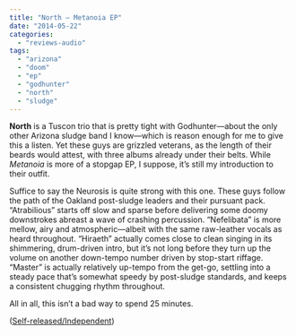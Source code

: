 ```yaml
---
title: "North – Metanoia EP"
date: "2014-05-22"
categories: 
  - "reviews-audio"
tags: 
  - "arizona"
  - "doom"
  - "ep"
  - "godhunter"
  - "north"
  - "sludge"
---
```


**North** is a Tuscon trio that is pretty tight with Godhunter—about the only other Arizona sludge band I know—which is reason enough for me to give this a listen. Yet these guys are grizzled veterans, as the length of their beards would attest, with three albums already under their belts. While _Metanoia_ is more of a stopgap EP, I suppose, it’s still my introduction to their outfit.

Suffice to say the Neurosis is quite strong with this one. These guys follow the path of the Oakland post-sludge leaders and their pursuant pack. “Atrabilious” starts off slow and sparse before delivering some doomy downstrokes abreast a wave of crashing percussion. “Nefelibata” is more mellow, airy and atmospheric—albeit with the same raw-leather vocals as heard throughout. “Hiraeth” actually comes close to clean singing in its shimmering, drum-driven intro, but it’s not long before they turn up the volume on another down-tempo number driven by stop-start riffage. “Master” is actually relatively up-tempo from the get-go, settling into a steady pace that’s somewhat speedy by post-sludge standards, and keeps a consistent chugging rhythm throughout.

All in all, this isn’t a bad way to spend 25 minutes.

([Self-released/Independent](http://galacticdads.bandcamp.com/))
